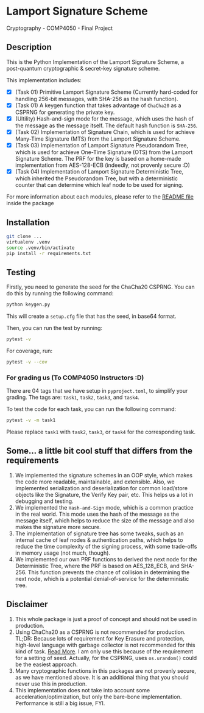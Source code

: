 # Lamport Signature Scheme 

Cryptography - COMP4050 - Final Project 

## Description 

This is the Python Implementation of the Lamport Signature Scheme, a post-quantum cryptographic & secret-key signature scheme. 

This implementation includes: 

- [x] (Task 01) Primitive Lamport Signature Scheme (Currently hard-coded for handling 256-bit messages, with SHA-256 as the hash function). 
- [x] (Task 01) A keygen function that takes advantage of `ChaCha20` as a CSPRNG for generating the private key.
- [x] (Ultility) Hash-and-sign mode for the message, which uses the hash of the message as the message itself. The default hash function is `SHA-256`.
- [x] (Task 02) Implementation of Signature Chain, which is used for achieve Many-Time Signature (MTS) from the Lamport Signature Scheme.
- [x] (Task 03) Implementation of Lamport Signature Pseudorandom Tree, which is used for achieve One-Time Signature (OTS) from the Lamport Signature Scheme. The PRF for the key is based on a home-made implementation from AES-128-ECB (indeedly, not provenly secure :D)
- [x] (Task 04) Implementation of Lamport Signature Deterministic Tree, which inherited the Pseudorandom Tree, but with a deterministic counter that can determine which leaf node to be used for signing. 

For more information about each modules, please refer to the [README file](./LamportSignature/README.md) inside the package

## Installation

```bash
git clone ... 
virtualenv .venv
source .venv/bin/activate
pip install -r requirements.txt
``` 

## Testing 

Firstly, you need to generate the seed for the ChaCha20 CSPRNG. You can do this by running the following command: 

```bash
python keygen.py
```

This will create a `setup.cfg` file that has the seed, in base64 format. 

Then, you can run the test by running:

```bash
pytest -v
```

For coverage, run: 

```bash
pytest -v --cov
```

### For grading us (To COMP4050 Instructors :D)

There are 04 tags that we have setup in `pyproject.toml`, to simplify your grading. The tags are: `task1`, `task2`, `task3`, and `task4`.

To test the code for each task, you can run the following command: 

```bash
pytest -v -m task1
```
Please replace `task1` with `task2`, `task3`, or `task4` for the corresponding task.

## Some... a little bit cool stuff that differs from the requirements

1. We implemented the signature schemes in an OOP style, which makes the code more readable, maintainable, and extensible. Also, we implemented serialization and deserialization for common load/store objects like the Signature, the Verify Key pair, etc. This helps us a lot in debugging and testing.
2. We implemented the `Hash-and-Sign` mode, which is a common practice in the real world. This mode uses the hash of the message as the message itself, which helps to reduce the size of the message and also makes the signature more secure.
3. The implementation of signature tree has some tweaks, such as an internal cache of leaf nodes & authentication paths, which helps to reduce the time complexity of the signing process, with some trade-offs in memory usage (not much, though).
4. We implemented our own PRF functions to derived the next node for the Deterministic Tree, where the PRF is based on AES_128_ECB, and SHA-256. This function prevents the chance of collision in determining the next node, which is a potential denial-of-service for the deterministic tree. 

## Disclaimer

1. This whole package is just a proof of concept and should not be used in production. 
2. Using ChaCha20 as a CSPRNG is not recommended for production. TL;DR: Because lots of requirement for Key Erasure and protection, high-level language with garbage collector is not recommended for this kind of task. [Read More](https://www.bentasker.co.uk/posts/blog/software-development/689-writing-a-chacha20-based-csprng.html). I am only use this because of the requirement for a setting of seed. Actually, for the CSPRNG, uses `os.urandom()` could be the easiest approach.
3. Many cryptographic functions in this packages are not provenly secure, as we have mentioned above. It is an additional thing that you should never use this in production.
4. This implementation does not take into account some acceleration/optimization, but only the bare-bone implementation. Performance is still a big issue, FYI.
